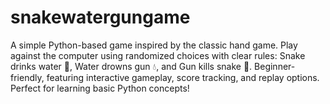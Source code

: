 # snakewatergungame
A simple Python-based game inspired by the classic hand game. Play against the computer using randomized choices with clear rules: Snake drinks water 🐍, Water drowns gun 💧, and Gun kills snake 🔫. Beginner-friendly, featuring interactive gameplay, score tracking, and replay options. Perfect for learning basic Python concepts!

